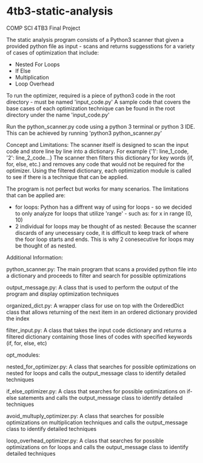 # 4tb3-static-analysis
COMP SCI 4TB3 Final Project

The static analysis program consists of a Python3 scanner that given a provided python file as input - scans and returns suggesstions for a variety of cases of optimization that include:
- Nested For Loops
- If Else
- Multiplication
- Loop Overhead

To run the optimizer, required is a piece of python3 code in the root directory - must be named 'input_code.py'
A sample code that covers the base cases of each optimization technique can be found in the root directory under the name 'input_code.py'

Run the python_scanner.py code using a python 3 terminal or python 3 IDE.
This can be achieved by running 'python3 python_scanner.py'

Concept and Limitations:
The scanner itself is designed to scan the input code and store line by line into a dictionary. For example {'1': line_1_code, '2': line_2_code...}
The scanner then filters this dictionary for key words (if, for, else, etc.) and removes any code that would not be required for the optimizer.
Using the filtered dictionary, each optimization module is called to see if there is a technique that can be applied.

The program is not perfect but works for many scenarios. The limitations that can be applied are:
- for loops: Python has a diffrent way of using for loops - so we decided to only analyze for loops that utilize 'range' - such as: for x in range (0, 10)
- 2 individual for loops may be thought of as nested: Because the scanner discards of any unecessary code, it is difficult to keep track of where the foor loop starts and ends.
This is why 2 conesecutive for loops may be thought of as nested.

Additional Information:

python_scanner.py:
    The main program that scans a provided python file into a dictionary and proceeds to filter and search for possible optimizations

output_message.py:
    A class that is used to perform the output of the program and display optimization techniques

organized_dict.py:
    A wrapper class for use on top with the OrderedDict class that allows returning of the next item in an ordered dictionary provided the index

filter_input.py:
    A class that takes the input code dictionary and returns a filtered dictionary containing those lines of codes with specified keywords (if, for, else, etc)

opt_modules:

nested_for_optimizer.py:
    A class that searches for possible optimizations on nested for loops and calls the output_message class to identify detailed techniques

if_else_optimizer.py:
    A class that searches for possible optimizations on if-else satements and calls the output_message class to identify detailed techniques

avoid_multuply_optimizer.py:
    A class that searches for possible optimizations on multiplication techniques and calls the output_message class to identify detailed techniques

loop_overhead_optimizer.py:
    A class that searches for possible optimizations on for loops and calls the output_message class to identify detailed techniques